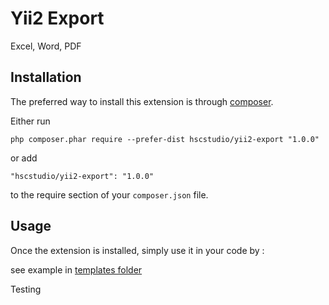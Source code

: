 Yii2 Export
===========
Excel, Word, PDF

Installation
------------

The preferred way to install this extension is through [composer](http://getcomposer.org/download/).

Either run

```
php composer.phar require --prefer-dist hscstudio/yii2-export "1.0.0"
```

or add

```
"hscstudio/yii2-export": "1.0.0"
```

to the require section of your `composer.json` file.


Usage
-----

Once the extension is installed, simply use it in your code by  :

see example in [templates folder](templates/)

Testing

